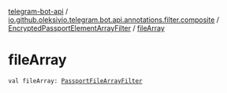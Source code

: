 [telegram-bot-api](../../index.md) / [io.github.oleksivio.telegram.bot.api.annotations.filter.composite](../index.md) / [EncryptedPassportElementArrayFilter](index.md) / [fileArray](./file-array.md)

# fileArray

`val fileArray: `[`PassportFileArrayFilter`](../-passport-file-array-filter/index.md)